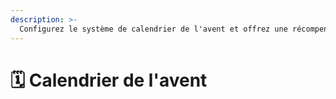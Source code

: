 ```yaml
---
description: >-
  Configurez le système de calendrier de l'avent et offrez une récompense quotidienne à vos membres en attendant Noël !
---
```


# 🗓️ Calendrier de l'avent